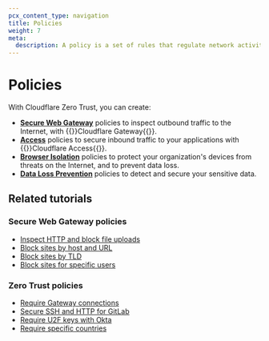 ```yaml
---
pcx_content_type: navigation
title: Policies
weight: 7
meta:
  description: A policy is a set of rules that regulate network activity, such as who logs in to your applications or which websites your users can reach.
---
```


# Policies

With Cloudflare Zero Trust, you can create:

- [**Secure Web Gateway**](/cloudflare-one/policies/gateway/) policies to inspect outbound traffic to the Internet, with {{<glossary-tooltip term_id="cloudflare-gateway">}}Cloudflare Gateway{{</glossary-tooltip>}}.
- [**Access**](/cloudflare-one/policies/access/) policies to secure inbound traffic to your applications with {{<glossary-tooltip term_id="cloudflare-access">}}Cloudflare Access{{</glossary-tooltip>}}.
- [**Browser Isolation**](/cloudflare-one/policies/browser-isolation/) policies to protect your organization's devices from threats on the Internet, and to prevent data loss.
- [**Data Loss Prevention**](/cloudflare-one/policies/data-loss-prevention/) policies to detect and secure your sensitive data.

## Related tutorials

### Secure Web Gateway policies

- [Inspect HTTP and block file uploads](/cloudflare-one/policies/gateway/http-policies/common-policies/#block-google-drive-uploads)
- [Block sites by host and URL](/cloudflare-one/policies/gateway/http-policies/common-policies/#block-sites)
- [Block sites by TLD](/cloudflare-one/policies/gateway/dns-policies/common-policies/#block-top-level-domains)
- [Block sites for specific users](/cloudflare-one/policies/gateway/http-policies/common-policies/#check-user-identity)

### Zero Trust policies

- [Require Gateway connections](/cloudflare-one/identity/devices/)
- [Secure SSH and HTTP for GitLab](/cloudflare-one/tutorials/gitlab/)
- [Require U2F keys with Okta](/cloudflare-one/tutorials/okta-u2f/)
- [Require specific countries](/cloudflare-one/identity/users/groups/)
